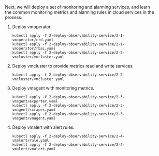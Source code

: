 Next, we will deploy a set of monitoring and alarming services, and learn the common monitoring metrics and alarming rules in cloud services in the process.

1. Deploy vmoperator.
    ```
    kubectl apply -f 2-deploy-observability-service/2-1-vmoperator/crd.yaml
    kubectl apply -f 2-deploy-observability-service/2-1-vmoperator/rbac.yaml
    kubectl apply -f 2-deploy-observability-service/2-2-vmcluster/vmcluster.yaml
    ```
2. Deploy vmcluster to provide metrics read and write services.
    ```
    kubectl apply -f 2-deploy-observability-service/2-2-vmcluster/vmcluster.yaml
    ```
3. Deploy vmagent with monitoring metrics.
    ```
    kubectl apply -f 2-deploy-observability-service/2-3-vmagent/exporter.yaml
    kubectl apply -f 2-deploy-observability-service/2-3-vmagent/scrapes.yaml
    kubectl apply -f 2-deploy-observability-service/2-3-vmagent/vmagent.yaml
    ```
4. Deploy vmalert with alert rules.
    ```
    kubectl apply -f 2-deploy-observability-service/2-4-vmalert/rule.yaml
    kubectl apply -f 2-deploy-observability-service/2-4-vmalert/vmalert.yaml
    ```